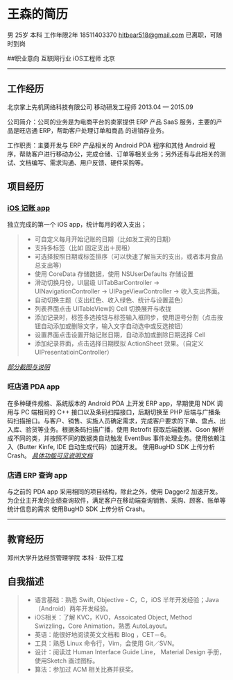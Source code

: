 # 王森的简历

男 25岁 本科 工作年限2年 
18511403370 [hitbear518@gmail.com](mailto:hitbear518@gmail.com)
已离职，可随时到岗

##职业意向
互联网行业 iOS工程师 北京
___

## 工作经历
北京掌上先机网络科技有限公司
移动研发工程师 2013.04 — 2015.09

公司简介：公司的业务是为电商平台的卖家提供 ERP 产品 SaaS 服务，主要的产品是旺店通 ERP，帮助客户处理订单和商品	的进销存业务。

工作职责：主要开发与 ERP 产品相关的 Android PDA 程序和其他 Android 程序，帮助客户进行移动办公，完成仓储、订单等相关业务；另外还有与此相关的测试、文档编写、需求沟通、用户反馈、硬件采购等。

## 项目经历
### [iOS 记账 app](https://github.com/hitbear518/SwiftAccountBook)
独立完成的第一个 iOS app，统计每月的收入支出；
> * 可自定义每月开始记账的日期（比如发工资的日期）
> * 支持多标签（比如 固定支出＋房租）
> * 可选择按照日期或标签排序（可以快速了解当天的支出，或者本月食品总支出等）
> * 使用 CoreData 存储数据，使用 NSUserDefaults 存储设置
> * 滑动切换月份，UI层级 UITabBarController -> UINavigationController -> UIPageViewController -> 收入支出界面。
> * 自动切换主题（支出红色、收入绿色、统计与设置蓝色）
> * 列表界面点击 UITableView的 Cell 切换展开与收拢
> * 添加记录时，标签多选按钮与标签输入框同步，使用逗号分割（点击按钮自动添加或删除文字，输入文字自动选中或反选按钮）
> * 设置界面点击设置开始记账日期，自动添加或删除日期选择 Cell
> * 添加纪录界面，点击选择日期模拟 ActionSheet 效果。（自定义 UIPresentatioinController）

[*部分截图与说明*](https://docs.google.com/document/d/1rSvodjM1kegTqUO5qTRR7bT5UaxRzmLjSx037bIxBqM/edit?usp=sharing)


### 旺店通 PDA app
在多种硬件规格、系统版本的 Android PDA 上开发 ERP app，早期使用 NDK 调用与 PC 端相同的 C++ 接口以及条码扫描接口，后期切换至 PHP 后端与广播条码扫描接口。与客户、销售、实施人员确定需求，完成客户要求的下单、盘点、出入库、验货等业务。根据条码扫描广播，使用 Retrofit 获取后端数据、Gson 解析成不同的类，并按照不同的数据类自动触发 EventBus 事件处理业务。使用依赖注入（Butter Kinfe, IDE 自动生成代码）加速开发。
使用BugHD SDK 上传分析 Crash。
[*具体功能可见说明文档*](https://docs.google.com/document/d/1gICC6U-cLZVtTWrIJgedQl-biNbvvsLatf25GvCiDgA/edit?usp=sharing)

### 店通 ERP 查询 app
与之前的 PDA app 采用相同的项目结构，除此之外，使用 Dagger2 加速开发。为企业主开发的业绩查询软件，满足客户在移动端查询销售、采购、顾客、账单等统计信息的需求
使用BugHD SDK 上传分析 Crash。
___

## 教育经历
郑州大学升达经贸管理学院
本科 · 软件工程

## 自我描述
> * 语言基础：熟悉 Swift, Objective - C，C，iOS 半年开发经验；Java（Android）两年开发经验。
> * iOS相关：了解 KVC，KVO，Assoicated Object, Method Swizzling，Core Animation，熟悉 AutoLayout。
> * 英语：能很好地阅读英文文档和 Blog ，CET－6。
> * 工具：熟悉 Linux 命令行，Vim，会使用 Git／SVN。
> * 设计：阅读过 Human Interface Guide Line， Material Design 手册，使用Sketch 画过图标。
> * 算法：参加过 ACM 相关比赛并获奖。

